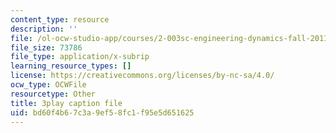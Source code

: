 ```yaml
---
content_type: resource
description: ''
file: /ol-ocw-studio-app/courses/2-003sc-engineering-dynamics-fall-2011/bd60f4b67c3a9ef58fc1f95e5d651625_d00XI_UTKQo.srt
file_size: 73786
file_type: application/x-subrip
learning_resource_types: []
license: https://creativecommons.org/licenses/by-nc-sa/4.0/
ocw_type: OCWFile
resourcetype: Other
title: 3play caption file
uid: bd60f4b6-7c3a-9ef5-8fc1-f95e5d651625
---
```

